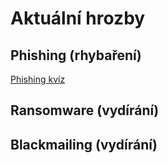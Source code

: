 # Aktuální hrozby

## Phishing (rhybaření)

[Phishing kvíz](https://phishingquiz.withgoogle.com/) 

## Ransomware (vydírání)

## Blackmailing (vydírání)
